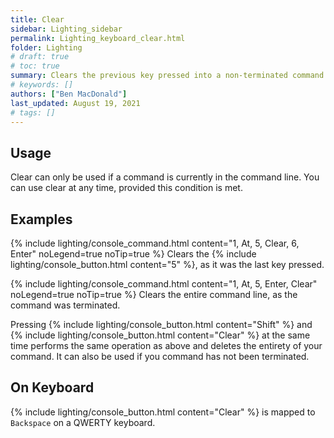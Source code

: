 ```yaml
---
title: Clear
sidebar: Lighting_sidebar
permalink: Lighting_keyboard_clear.html
folder: Lighting
# draft: true
# toc: true
summary: Clears the previous key pressed into a non-terminated command line, or clears the command if it had been terminated.
# keywords: []
authors: ["Ben MacDonald"]
last_updated: August 19, 2021
# tags: []
---
```


## Usage
Clear can only be used if a command is currently in the command line. You can use clear at any time, provided this condition is met.
## Examples
{% include lighting/console_command.html content="1, At, 5, Clear, 6, Enter" noLegend=true noTip=true %}
Clears the {% include lighting/console_button.html content="5" %}, as it was the last key pressed.

{% include lighting/console_command.html content="1, At, 5, Enter, Clear" noLegend=true noTip=true %}
Clears the entire command line, as the command was terminated.

Pressing {% include lighting/console_button.html content="Shift" %} and {% include lighting/console_button.html content="Clear" %} at the same time performs the same operation as above and deletes the entirety of your command. It can also be used if you command has not been terminated.
## On Keyboard
{% include lighting/console_button.html content="Clear" %} is mapped to `Backspace` on a QWERTY keyboard.
